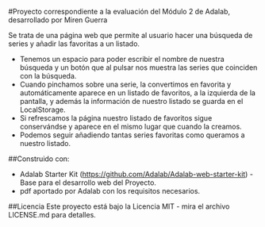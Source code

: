 #Proyecto correspondiente a la evaluación del Módulo 2 de Adalab, desarrollado por Miren Guerra

Se trata de una página web que permite al usuario hacer una búsqueda de series y añadir las favoritas a un listado.

- Tenemos un espacio para poder escribir el nombre de nuestra búsqueda y un botón que al pulsar nos muestra las series que coinciden con la búsqueda.
- Cuando pinchamos sobre una serie, la convertimos en favorita y automáticamente aparece en un listado de favoritos, a la izquierda de la pantalla, y además la información de nuestro listado se guarda en el LocalStorage.
- Si refrescamos la página nuestro listado de favoritos sigue conservándse y aparece en el mismo lugar que cuando la creamos.
- Podemos seguir añadiendo tantas series favoritas como queramos a nuestro listado.

##Construido con:
- Adalab Starter Kit (https://github.com/Adalab/Adalab-web-starter-kit) - Base para el desarrollo web del Proyecto.
- pdf aportado por Adalab con los requisitos necesarios.

##Licencia
Este proyecto está bajo la Licencia MIT - mira el archivo LICENSE.md para detalles.



